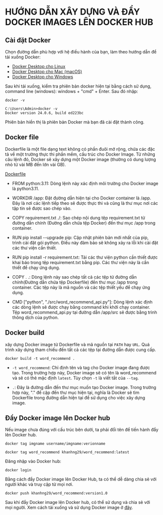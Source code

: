 # HƯỚNG DẪN XÂY DỰNG VÀ ĐẨY DOCKER IMAGES LÊN DOCKER HUB

## Cài đặt Docker
Chọn đường dẫn phù hợp với hệ điều hành của bạn, làm theo hướng dẫn để tải xuống Docker:
- [Docker Desktop cho Linux](https://docs.docker.com/desktop/install/linux-install/)
- [Docker Desktop cho Mac (macOS)](https://docs.docker.com/desktop/install/mac-install/)
- [Docker Desktop cho Windows](https://docs.docker.com/desktop/install/windows-install/)

Sau khi tải xuống, kiểm tra phiên bản docker hiện tại bằng cách sử dụng, command line (windows): windows + "cmd" + Enter. Sau đó nhập:

```
docker -v

C:\Users\Admin>docker -v
Docker version 24.0.6, build ed223bc
```
Phiên bản hiển thị là phiên bản Docker mà bạn đã cài đặt thành công.

## Docker file
Dockerfile là một file dạng text không có phần đuôi mở rộng, chứa các đặc tả về một trường thực thi phần mềm, cấu trúc cho Docker Image. Từ những câu lệnh đó, Docker sẽ xây dựng một Docker image (thường có dung lượng nhỏ từ vài MB đến lớn vài GB).

[Dockerfile](/Dockerfile)

- FROM python:3.11: Dòng lệnh này xác định môi trường cho Docker image là python3.11.

- WORKDIR /app: Đặt đường dẫn hiện tại cho Docker container là /app. Đây là nơi các lệnh tiếp theo sẽ được thực thi và cũng là thư mục nơi các tập tin sẽ được sao chép vào.

- COPY requirement.txt ./: Sao chép nội dung tệp requirement.txt từ đường dẫn chính (Đường dẫn chứa  tệp Docker) đến thư mục /app trong container.

- RUN pip install --upgrade pip: Cập nhật phiên bản mới nhất của pip, trình cài đặt gói python. Điều này đảm bảo sẽ không xảy ra lỗi khi cài đặt các thư viện cần thiết.

- RUN pip install -r requirement.txt: Tải các thư viện python cần thiết được khai báo trong tệp requirement.txt bằng pip. Các thư viện này là cần thiết để chạy ứng dụng.

- COPY . .: Dòng lệnh này sao chép tất cả các tệp từ đường dẫn chính(Đường dẫn chứa tệp Dockerfile) đến thư mục /app trong container. Các tệp này là mã nguồn và các tệp thiết yếu để chạy ứng dụng.

- CMD ["python", "./src/word_recommend_api.py"]: Dòng lệnh xác định các dòng lệnh sẽ được chạy bằng command khi khởi chạy container. Tệp word_recommend_api.py tại đường dẫn /app/src sẽ được bằng trình thông dịch của python.






## Docker build

xây dựng Docker image từ Dockerfile và mã nguồn tại ```PATH``` hay ```URL```. Quá trình xây dựng tham chiếu đến tất cả các tệp tại đường dẫn được cung cấp.


```
docker build -t word_recommend .
```

- ```-t word_recommend```: Chỉ định tên và tag cho Docker image đang được tạo. Trong trường hợp này, Docker image sẽ có tên là word_recommend và sẽ có thẻ mặc định ```latest```. Tùy chọn ```-t``` là viết tắt của ```--tag```.



- ```.```: Đây là đường dẫn đến thư mục muốn tạo Docker image. Trong trường hợp này, "." đề cập đến thư mục hiện tại, nghĩa là Docker sẽ tìm Dockerfile trong đường dẫn hiện tại để sử dụng cho việc xây dựng image.
## Đẩy Docker image lên Docker hub

Nếu image chưa đúng với cấu trúc bên dưới, ta phải đổi tên để tiến hành đẩy lên Docker hub. 
```
docker tag imgname username/imgname:verionname

docker tag word_recommend khanhng29/word_recommend:latest
```

Đăng nhập vào Docker hub:
```
docker login
```

Bằng cách đẩy Docker image lên Docker Hub, ta có thể dễ dàng chia sẻ với người khác và truy cập từ mọi nơi.
```
docker push khanhng29/word_recommend:version1.0
```
Sau khi đẩy Docker image lên Docker hub, có thể sử dụng và chia sẻ với mọi người. Xem cách tải xuống và sử dụng Docker image ở [đây](link_to_docker.md).


